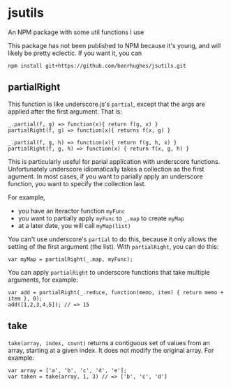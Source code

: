 jsutils
=======
An NPM package with some util functions I use

This package has not been published to NPM because it's young, and will likely be pretty eclectic. If you want it, you can

	npm install git+https://github.com/benrhughes/jsutils.git


## partialRight

This function is like underscore.js's `partial`, except that the args are applied after the first argument. That is:

	_.partial(f, g) => function(x){ return f(g, x) }
	partialRight(f, g) => function(x){ returns f(x, g) }

	_.partial(f, g, h) => function(x){ return f(g, h, x) }
	partialRight(f, g, h) => function(x) { return f(x, g, h) }
	
This is particularly useful for parial application with underscore functions.  Unfortunately underscore idiomatically takes a collection as the first agument. In most cases, if you want to parially apply an underscore function, you want to specify the collection last.

For example, 

* you have an iteractor function `myFunc`
* you want to partially apply `myFunc` to `_.map` to create `myMap`
* at a later date, you will call `myMap(list)`

You can't use underscore's `partial` to do this, because it only 
allows the setting of the first argument (the list). With `partialRight`, you can do this:

	var myMap = partialRight(_.map, myFunc);

You can apply `partialRight` to underscore functions that take multiple
arguments, for example:

	var add = partialRight(_.reduce, function(memo, item) { return memo + item }, 0);
	add([1,2,3,4,5]); // => 15

## take
`take(array, index, count)` returns a contiguous set of values from an array, starting at a given index. It does not modify the original array. For example:

    var array = ['a', 'b', 'c', 'd', 'e'];
    var taken = take(array, 1, 3) // => ['b', 'c', 'd']
